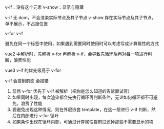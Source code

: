 v-if：没有这个元素
v-show：显示与隐藏

v-if 无 dom，不会渲染实际节点及其子节点
v-show 存在实际节点及其子节点，单不展示，不占据位置

v-for v-if

避免在同一个标签中使用，如果遇到需要同时使用时可以考虑写成计算属性的方式

vue2 中解析时，先解析 v-for 再解析 v-if，会导致先循环后再对每一项进行判断，浪费性能

vue3 v-if 的优先级高于 v-for

v-if 会提到前面
会报错

1. 显然 v-for 优先于 v-if 被解析（把你是怎么知道的告诉面试官）
2. 如果同时出现，每次渲染都会先执行循环再判断条件，无论如何循环都不可避免，浪费了性能
3. 要避免出现这种情况，则在外层嵌套 template，在这一层进行 v-if 判断，然后在内部进行 v-for
   循环
4. 如果条件出现在循环内部，可通过计算属性提前过滤掉那些不需要显示的项

